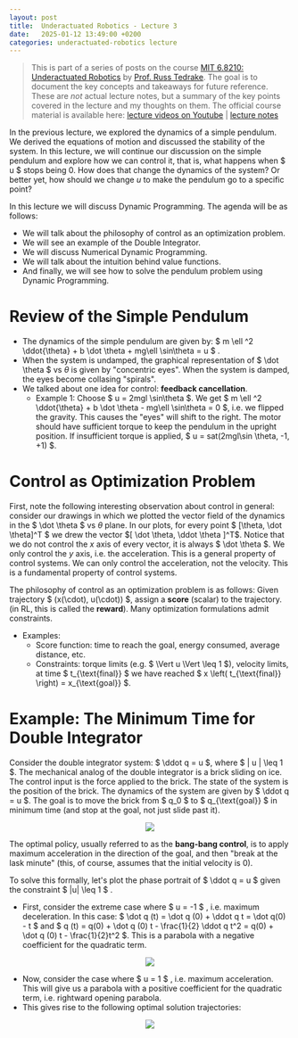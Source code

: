 ```yaml
---
layout: post
title:  Underactuated Robotics - Lecture 3
date:   2025-01-12 13:49:00 +0200
categories: underactuated-robotics lecture
---
```

<script type="text/javascript" id="MathJax-script" async src="https://cdn.jsdelivr.net/npm/mathjax@3/es5/tex-svg.js"></script>
<script>
  MathJax = {
    tex: {
      inlineMath: [['$', '$']]
    }
  };
</script>

> This is part of a series of posts on the course [MIT 6.8210: Underactuated Robotics](https://underactuated.csail.mit.edu/Spring2024/index.html) by [Prof. Russ Tedrake](https://locomotion.csail.mit.edu/russt.html). The goal is to document the key concepts and takeaways for future reference. These are <i>not</i> actual lecture notes, but a summary of the key points covered in the lecture and my thoughts on them. The official course material is available here: [lecture videos on Youtube](https://www.youtube.com/playlist?list=PLkx8KyIQkMfU5szP43GlE_S1QGSPQfL9s) \| [lecture notes](https://underactuated.csail.mit.edu)

In the previous lecture, we explored the dynamics of a simple pendulum. We derived the equations of motion and discussed the stability of the system. In this lecture, we will continue our discussion on the simple pendulum and explore how we can control it, that is, what happens when $ u $ stops being 0. How does that change the dynamics of the system? Or better yet, how should we change $u$ to make the pendulum go to a specific point?

In this lecture we will discuss Dynamic Programming. The agenda will be as follows:
 - We will talk about the philosophy of control as an optimization problem.
 - We will see an example of the Double Integrator.
 - We will discuss Numerical Dynamic Programming.
 - We will talk about the intuition behind value functions.
 - And finally, we will see how to solve the pendulum problem using Dynamic Programming.

# Review of the Simple Pendulum

- The dynamics of the simple pendulum are given by: $ m \ell ^2 \ddot{\theta} + b \dot \theta + mg\ell \sin\theta = u $ .
- When the system is undamped, the graphical representation of $ \dot \theta $ vs $\theta$ is given by "concentric eyes". When the system is damped, the eyes become collasing "spirals".
- We talked about one idea for control: **feedback cancellation**.
   - Example 1: Choose $ u = 2mgl \sin\theta $. We get $ m \ell ^2 \ddot{\theta} + b \dot \theta - mg\ell \sin\theta = 0 $, i.e. we flipped the gravity. This causes the "eyes" will shift to the right. The motor should have sufficient torque to keep the pendulum in the upright position. If insufficient torque is applied, $ u = sat(2mgl\sin \theta, -1, +1) $.

# Control as Optimization Problem

First, note the following interesting observation about control in general: consider our drawings in which we plotted the vector field of the dynamics in the $ \dot \theta $ vs $\theta$ plane. In our plots, for every point $ [\theta, \dot \theta]^T $ we drew the vector $[ \dot \theta, \ddot \theta ]^T$. Notice that we do not control the $x$ axis of every vector, it is always $ \dot \theta $. We only control the $y$ axis, i.e. the acceleration. This is a general property of control systems. We can only control the acceleration, not the velocity. This is a fundamental property of control systems.

The philosophy of control as an optimization problem is as follows: 
Given trajectory $ (x(\cdot), u(\cdot)) $, assign a **score** (scalar) to the trajectory. (in RL, this is called the **reward**).
Many optimization formulations admit constraints.

- Examples: 
   - Score function: time to reach the goal, energy consumed, average distance, etc.
   - Constraints: torque limits (e.g. $ \Vert u \Vert \leq 1 $), velocity limits, at time $ t_{\text{final}} $ we have reached $ x \left( t_{\text{final}} \right) = x_{\text{goal}} $.

# Example: The Minimum Time for Double Integrator

Consider the double integrator system: $ \ddot q = u $, where $ | u | \leq 1 $.
The mechanical analog of the double integrator is a brick sliding on ice. The control input is the force applied to the brick. The state of the system is the position of the brick. The dynamics of the system are given by $ \ddot q = u $. The goal is to move the brick from $ q_0 $ to $ q_{\text{goal}} $ in minimum time (and stop at the goal, not just slide past it).

<p align="center">
  <img src="https://underactuated.csail.mit.edu/figures/double_integrator_brick.svg">
</p>

The optimal policy, usually referred to as the **bang-bang control**, is to apply maximum acceleration in the direction of the goal, and then "break at the lask minute" (this, of course, assumes that the initial velocity is 0). 

To solve this formally, let's plot the phase portrait of $ \ddot q = u $ given the constraint $ |u| \leq 1 $ . 
- First, consider the extreme case where $ u = -1 $ , i.e. maximum deceleration. In this case: $ \dot q (t) = \dot q (0) + \ddot q t = \dot q(0) - t $ and $ q (t) = q(0) + \dot q (0) t - \frac{1}{2} \ddot q t^2  = q(0) + \dot q (0) t - \frac{1}{2}t^2 $. This is a parabola with a negative coefficient for the quadratic term.

<p align="center">
  <img src="https://underactuated.csail.mit.edu/figures/double_integrator_orbits.svg">
</p>

- Now, consider the case where $ u = 1 $ , i.e. maximum acceleration. This will give us a parabola with a positive coefficient for the quadratic term, i.e. rightward opening parabola.
- This gives rise to the following optimal solution trajectories:

<p align="center">
  <img src="https://underactuated.csail.mit.edu/figures/double_integrator_mintime_orbits.svg">
</p>


